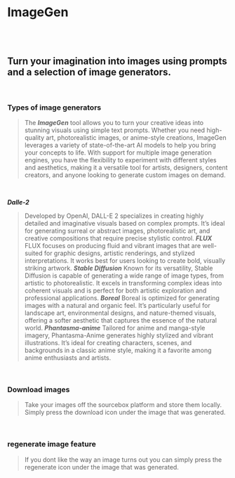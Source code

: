 # ImageGen

<br/>
<br/>

## Turn your imagination into images using prompts and a selection of image generators.

<br/>

### Types of image generators
> The ***ImageGen*** tool allows you to turn your creative ideas into stunning visuals using simple text prompts. Whether you need high-quality art, photorealistic images, or anime-style creations, ImageGen leverages a variety of state-of-the-art AI models to help you bring your concepts to life. With support for multiple image generation engines, you have the flexibility to experiment with different styles and aesthetics, making it a versatile tool for artists, designers, content creators, and anyone looking to generate custom images on demand.

<br/>

***Dalle-2***
> Developed by OpenAI, DALL-E 2 specializes in creating highly detailed and imaginative visuals based on complex prompts. It’s ideal for generating surreal or abstract images, photorealistic art, and creative compositions that require precise stylistic control.
***FLUX***
> FLUX focuses on producing fluid and vibrant images that are well-suited for graphic designs, artistic renderings, and stylized interpretations. It works best for users looking to create bold, visually striking artwork.
***Stable Diffusion***
> Known for its versatility, Stable Diffusion is capable of generating a wide range of image types, from artistic to photorealistic. It excels in transforming complex ideas into coherent visuals and is perfect for both artistic exploration and professional applications.
***Boreal***
>Boreal is optimized for generating images with a natural and organic feel. It’s particularly useful for landscape art, environmental designs, and nature-themed visuals, offering a softer aesthetic that captures the essence of the natural world.
***Phantasma-anime***
> Tailored for anime and manga-style imagery, Phantasma-Anime generates highly stylized and vibrant illustrations. It’s ideal for creating characters, scenes, and backgrounds in a classic anime style, making it a favorite among anime enthusiasts and artists.

<br/>

### Download images

> Take your images off the sourcebox platform and store them locally. Simply press the download icon under the image that was generated.

<br/>

### regenerate image feature

> If you dont like the way an image turns out you can simply press the regenerate icon under the image that was generated.
